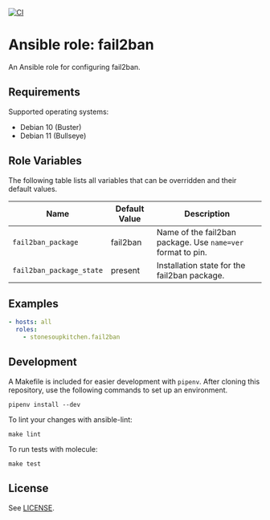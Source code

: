 [![CI](https://github.com/StoneSoupKitchen/ansible-role-fail2ban/actions/workflows/ci.yml/badge.svg)](https://github.com/StoneSoupKitchen/ansible-role-fail2ban/actions/workflows/ci.yml)

# Ansible role: fail2ban

An Ansible role for configuring fail2ban.

## Requirements

Supported operating systems:
* Debian 10 (Buster)
* Debian 11 (Bullseye)

## Role Variables

The following table lists all variables that can be overridden
and their default values.

| Name                     | Default Value | Description                      |
| ------------------------ | ------------- | -------------------------------- |
| `fail2ban_package` | fail2ban | Name of the fail2ban package. Use `name=ver` format to pin. |
| `fail2ban_package_state` | present | Installation state for the fail2ban package. |

## Examples

```yaml
- hosts: all
  roles:
    - stonesoupkitchen.fail2ban
```

## Development

A Makefile is included for easier development with `pipenv`.
After cloning this repository,
use the following commands to set up an environment.

    pipenv install --dev

To lint your changes with ansible-lint:

    make lint

To run tests with molecule:

    make test

## License

See [LICENSE](./LICENSE).

